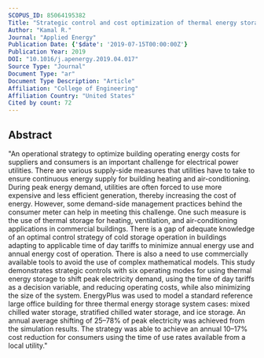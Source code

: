 ```yaml
---
SCOPUS_ID: 85064195382
Title: "Strategic control and cost optimization of thermal energy storage in buildings using EnergyPlus"
Author: "Kamal R."
Journal: "Applied Energy"
Publication Date: {'$date': '2019-07-15T00:00:00Z'}
Publication Year: 2019
DOI: "10.1016/j.apenergy.2019.04.017"
Source Type: "Journal"
Document Type: "ar"
Document Type Description: "Article"
Affiliation: "College of Engineering"
Affiliation Country: "United States"
Cited by count: 72
---
```


## Abstract
"An operational strategy to optimize building operating energy costs for suppliers and consumers is an important challenge for electrical power utilities. There are various supply-side measures that utilities have to take to ensure continuous energy supply for building heating and air-conditioning. During peak energy demand, utilities are often forced to use more expensive and less efficient generation, thereby increasing the cost of energy. However, some demand-side management practices behind the consumer meter can help in meeting this challenge. One such measure is the use of thermal storage for heating, ventilation, and air-conditioning applications in commercial buildings. There is a gap of adequate knowledge of an optimal control strategy of cold storage operation in buildings adapting to applicable time of day tariffs to minimize annual energy use and annual energy cost of operation. There is also a need to use commercially available tools to avoid the use of complex mathematical models. This study demonstrates strategic controls with six operating modes for using thermal energy storage to shift peak electricity demand, using the time of day tariffs as a decision variable, and reducing operating costs, while also minimizing the size of the system. EnergyPlus was used to model a standard reference large office building for three thermal energy storage system cases: mixed chilled water storage, stratified chilled water storage, and ice storage. An annual average shifting of 25–78% of peak electricity was achieved from the simulation results. The strategy was able to achieve an annual 10–17% cost reduction for consumers using the time of use rates available from a local utility."
